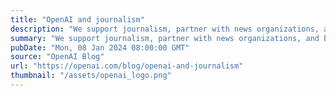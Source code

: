 ```yaml
---
title: "OpenAI and journalism"
description: "We support journalism, partner with news organizations, and believe The New York Times lawsuit is without merit."
summary: "We support journalism, partner with news organizations, and believe The New York Times lawsuit is without merit."
pubDate: "Mon, 08 Jan 2024 08:00:00 GMT"
source: "OpenAI Blog"
url: "https://openai.com/blog/openai-and-journalism"
thumbnail: "/assets/openai_logo.png"
---
```


